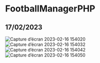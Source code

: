 # FootballManagerPHP
## 17/02/2023

![Capture d’écran 2023-02-16 154020](https://user-images.githubusercontent.com/46538211/219395587-5740a1a2-277b-44b2-a4a6-e8f474bd51d3.png)
![Capture d’écran 2023-02-16 154032](https://user-images.githubusercontent.com/46538211/219395605-89ef5dde-d036-4b54-af17-15765b440689.png)
![Capture d’écran 2023-02-16 154042](https://user-images.githubusercontent.com/46538211/219395622-63230f2d-47a9-4cbe-907a-d748193dff18.png)
![Capture d’écran 2023-02-16 154050](https://user-images.githubusercontent.com/46538211/219395642-22df3100-1a66-4692-810a-2d7e5f17e616.png)
